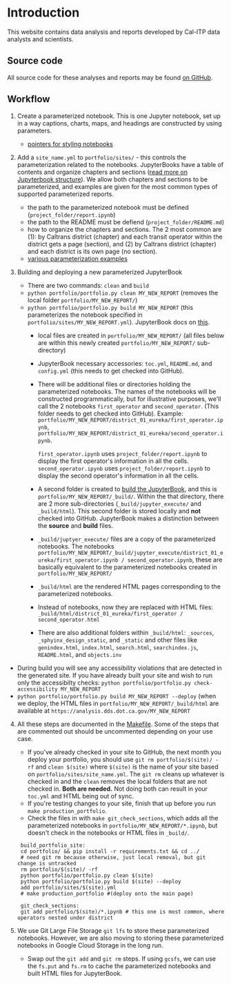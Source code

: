 # Introduction 
This website contains data analysis and reports developed by Cal-ITP data analysts and scientists.

## Source code

All source code for these analyses and reports may be found [on GitHub](https://github.com/cal-itp/data-analyses).

## Workflow
1. Create a parameterized notebook.
   This is one Jupyter notebook, set up in a way captions, charts, maps, and headings are constructed by using parameters.   
   * [pointers for styling notebooks](https://docs.calitp.org/data-infra/publishing/sections/4_notebooks_styling.html)

2. Add a `site_name.yml` to `portfolio/sites/` - this controls the parameterization related to the notebooks.
   JupyterBooks have a table of contents and organize chapters and sections ([read more on Jupyterbook structure](https://jupyterbook.org/en/stable/structure/configure.html)).
   We allow both chapters and sections to be parameterized, and examples are given for the most common types of supported parameterized reports.
   * the path to the parameterized notebook must be defined (`project_folder/report.ipynb`)
   * the path to the README must be defiend (`project_folder/README.md`)
   * how to organize the chapters and sections. The 2 most common are (1): by Caltrans district (chapter) and each transit operator within the district gets a page (section), and (2) by Caltrans district (chapter) and each district is its own page (no section).
   * [various parameterization examples](https://docs.calitp.org/data-infra/publishing/sections/5_analytics_portfolio_site.html)
     
3. Building and deploying a new parameterized JupyterBook
   * There are two commands: `clean` and `build`
   * `python portfolio/portfolio.py clean MY_NEW_REPORT` (removes the local folder `portfolio/MY_NEW_REPORT/`)
   * `python portfolio/portfolio.py build MY_NEW_REPORT` (this parameterizes the notebook specified in `portfolio/sites/MY_NEW_REPORT.yml`). JupyterBook docs on [this](https://jupyterbook.org/en/stable/start/build.html).
      * local files are created in `portfolio/MY_NEW_REPORT/` (all files below are within this newly created `portfolio/MY_NEW_REPORT/` sub-directory)
      * JupyterBook necessary accessories: `toc.yml`, `README.md`, and `config.yml` (this needs to get checked into GitHub).
      * There will be additional files or directories holding the parameterized notebooks. The names of the notebooks will be constructed programmatically, but for
     illustrative purposes, we'll call the 2 notebooks `first_operator` and `second_operator`. (This folder needs to get checked into GitHub).
        Example: `portfolio/MY_NEW_REPORT/district_01_eureka/first_operator.ipynb`, `portfolio/MY_NEW_REPORT/district_01_eureka/second_operator.ipynb`.
        
        `first_operator.ipynb` uses `project_folder/report.ipynb` to display the first operator's information in all the cells.
        `second_operator.ipynb` uses `project_folder/report.ipynb` to display the second operator's information in all the cells.
     * A second folder is created to [build the JupyterBook](https://jupyterbook.org/en/stable/start/build.html#aside-source-vs-build-files), and this is `portfolio/MY_NEW_REPORT/_build/`. Within the that directory, there are 2 more sub-directories (`_build/jupyter_execute/` and `_build/html`). This second folder is stored locally and **not** checked into GitHub. JupyterBook makes a distinction between the **source** and **build** files.
     * `_build/juptyer_execute/` files are a copy of the parameterized notebooks. The notebooks `portfolio/MY_NEW_REPORT/_build/jupyter_execute/district_01_eureka/first_operator.ipynb / second_operator.ipynb`, these are basically equivalent to the parameterized notebooks created in `portfolio/MY_NEW_REPORT/`
     * `_build/html` are the rendered HTML pages corresponding to the parameterized notebooks.
     * Instead of notebooks, now they are replaced with HTML files: `_build/html/district_01_eureka/first_operator / second_operator.html`
     * There are also additional folders within `_build/html`: `_sources`, `_sphyinx_design_static`, and `_static` and other files like `genindex.html`, `index.html`, `search.html`, `searchindex.js`, `README.html`, and `objects.inv`
  * During build you will see any accessibility violations that are detected in the generated site. If you have already built your site and wish to run only the accessibilty checks: `python portfolio/portfolio.py check-accessibility MY_NEW_REPORT`
  * `python portfolio/portfolio.py build MY_NEW_REPORT --deploy` (when we deploy, the HTML files in `portfolio/MY_NEW_REPORT/_build/html` are available at `https://analysis.dds.dot.ca.gov/MY_NEW_REPORT`

4. All these steps are documented in the [Makefile](https://github.com/cal-itp/data-analyses/blob/main/Makefile). Some of the steps that are commented out should be uncommented depending on your use case.
   * If you've already checked in your site to GitHub, the next month you deploy your portfolio, you should use `git rm portfolio/$(site)/ -rf` and `clean $(site)` where `$(site)` is the name of your site based on `portfolio/sites/site_name.yml`. The `git rm` cleans up whatever is checked in and the `clean` removes the local folders that are not checked in. **Both are needed.** Not doing both can result in your `toc.yml` and HTML being out of sync.
   * If you're testing changes to your site, finish that up before you run `make production_portfolio`. 
   * Check the files in with `make git_check_sections`, which adds all the parameterized notebooks in `portfolio/MY_NEW_REPORT/*.ipynb`, but doesn't check in the notebooks or HTML files in `_build/`.
     
   ```
    build_portfolio_site:
    cd portfolio/ && pip install -r requirements.txt && cd ../
    # need git rm because otherwise, just local removal, but git change is untracked
    rm portfolio/$(site)/ -rf
    python portfolio/portfolio.py clean $(site)
    python portfolio/portfolio.py build $(site) --deploy 
    add portfolio/sites/$(site).yml     
    # make production_portfolio #(deploy onto the main page)

    git_check_sections:
    git add portfolio/$(site)/*.ipynb # this one is most common, where operators nested under district
   ```

6. We use Git Large File Storage `git lfs` to store these parameterized notebooks. However, we are also moving to storing these parameterized notebooks in Google Cloud Storage in the long run.
   * Swap out the `git add` and `git rm` steps. If using `gcsfs`, we can use the `fs.put` and `fs.rm` to cache the parameterized notebooks and built HTML files for JupyterBook.
